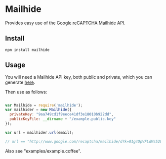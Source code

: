# Mailhide

Provides easy use of the [Google reCAPTCHA Mailhide][mailhide] [API][mailhideAPI].

## Install

```shell
npm install mailhide
```

## Usage

You will need a Mailhide API key, both public and private, which you can generate [here][mailhideAPIkey].

Then use as follows:

```javascript

var Mailhide = require('mailhide');
var mailhider = new Mailhide({
  privateKey: "9aa749cd1f9eece41df3e18010b922dd",
  publicKeyFile: __dirname + "/example.public.key"
});

var url = mailhider.url(email);

// url == "http://www.google.com/recaptcha/mailhide/d?k=01g4QpVFLdMs52QNMKC2tuCg%3D%3D&c=51q-FveskT4H19GHK6zDcohvqqiqWoicUgGIbE6QIUE%3D"
```

Also see "examples/example.coffee".


[mailhide]: http://www.google.com/recaptcha/mailhide/
[mailhideAPI]: https://developers.google.com/recaptcha/docs/mailhideapi
[mailhideAPIkey]: http://www.google.com/recaptcha/mailhide/apikey
